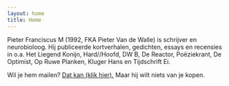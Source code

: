 ```yaml
---
layout: home
title: Home
---
```

Pieter Franciscus M (1992, FKA Pieter Van de Walle) is schrijver en neurobioloog. Hij publiceerde kortverhalen, gedichten, essays en recensies in o.a. Het Liegend Konijn, Hard//Hoofd, DW B, De Reactor, Poëziekrant, De Optimist, Op Ruwe Planken, Kluger Hans en Tijdschrift Ei.


Wil je hem mailen? [Dat kan (klik hier).](mailto:%20Pieter.Franciscus.M@gmail.com) Maar hij wilt niets van je kopen.
